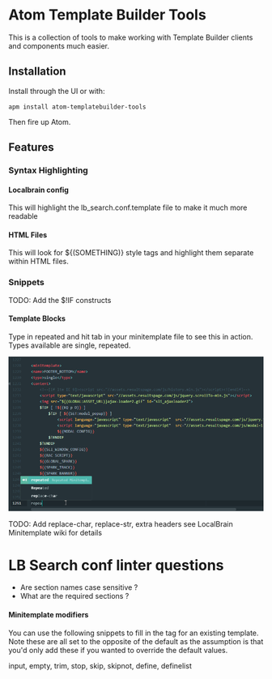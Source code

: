 # Atom Template Builder Tools

This is a collection of tools to make working with Template Builder clients and components much easier.

## Installation

Install through the UI or with:

```
apm install atom-templatebuilder-tools
```

Then fire up Atom.

## Features

### Syntax Highlighting

#### Localbrain config

This will highlight the lb_search.conf.template file to make it much more readable

#### HTML Files

This will look for ${(SOMETHING)} style tags and highlight them separate within HTML files.

### Snippets

TODO: Add the $!IF constructs

#### Template Blocks

Type in repeated and hit tab in your minitemplate file to see this in action. Types available are single, repeated.

![Repeated Snippets](docs/RepeatedSnippets.gif)

TODO: Add replace-char, replace-str, extra headers see LocalBrain Minitemplate wiki for details

# LB Search conf linter questions

   * Are section names case sensitive ?
   * What are the required sections ?

#### Minitemplate modifiers

You can use the following snippets to fill in the tag for an existing template. Note these are all set to the opposite of the default as the assumption is that you'd only add these if you wanted to override the default values.

input, empty, trim, stop, skip, skipnot, define, definelist
